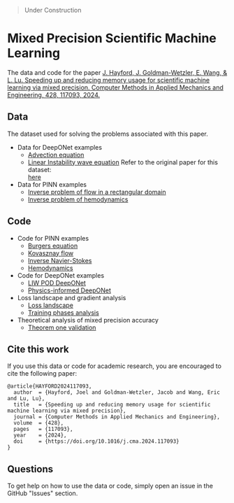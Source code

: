 > Under Construction

# Mixed Precision Scientific Machine Learning

The data and code for the paper [J. Hayford, J. Goldman-Wetzler, E. Wang, & L. Lu. Speeding up and reducing memory usage for scientific machine learning via mixed precision. Computer Methods in Applied Mechanics and Engineering,
428,
117093,
2024.](https://www.sciencedirect.com/science/article/pii/S0045782524003499)

## Data
The dataset used for solving the problems associated with this paper.

- Data for DeepONet examples
    - [Advection equation](Dataset/DeepONEt/Advection_equation_dataset)
    - [Linear Instability wave equation](Dataset/DeepONEt/Linear_Instability_Wave_dataset.md)
    Refer to the original paper for this dataset:  
    [here](https://www.sciencedirect.com/science/article/pii/S0021999122008567)
- Data for PINN examples
    - [Inverse problem of flow in a rectangular domain](Dataset/PINNs/Inverse_problem_of_flow_in_a_rectangular_domain)
    - [Inverse problem of hemodynamics](Dataset/PINNs/Inverse_problem_of_hemodynamics/hemodynamics.md)

## Code
- Code for PINN examples
    - [Burgers equation](pinns/dde_burgers_mixed.ipynb)
    - [Kovasznay flow](pinns/Kovasznay_Flow)
    - [Inverse Navier-Stokes](pinns/Navier_Stokes_Inverse)
    - [Hemodynamics](pinns/Hemodynamics)
- Code for DeepONet examples
    - [LIW POD DeepONet](DeepOnet/LIW_POD_DeepOnet)
    - [Physics-informed DeepONet](DeepOnet/PI-Diffusion-Reaction-Equation)
- Loss landscape and gradient analysis    
    - [Loss landscape](loss-landscape/)
    - [Training phases analysis](training-phases-plots/)
- Theoretical analysis of mixed precision accuracy
    - [Theorem one validation](analysis-of-accuracy/)

## Cite this work

If you use this data or code for academic research, you are encouraged to cite the following paper:

```
@article{HAYFORD2024117093,
  author  = {Hayford, Joel and Goldman-Wetzler, Jacob and Wang, Eric and Lu, Lu},
  title   = {Speeding up and reducing memory usage for scientific machine learning via mixed precision},
  journal = {Computer Methods in Applied Mechanics and Engineering},
  volume  = {428},
  pages   = {117093},
  year    = {2024},
  doi     = {https://doi.org/10.1016/j.cma.2024.117093}
}
```

## Questions

To get help on how to use the data or code, simply open an issue in the GitHub "Issues" section.

